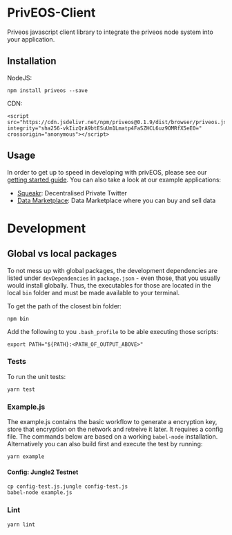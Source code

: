 # PrivEOS-Client
Priveos javascript client library to integrate the priveos node system into your application.

## Installation

NodeJS:

    npm install priveos --save

CDN:

    <script src="https://cdn.jsdelivr.net/npm/priveos@0.1.9/dist/browser/priveos.js" integrity="sha256-vkIizQrA9btESuUm1Lmatp4FaSZHCL6uz9OMRfX5eE0=" crossorigin="anonymous"></script>
    
## Usage
In order to get up to speed in developing with privEOS, please see our [getting started guide](https://github.com/rawrat/priveos-client/wiki/Getting-started).
You can also take a look at our example applications:

* [Squeakr](https://github.com/rawrat/squeakr/): Decentralised Private Twitter
* [Data Marketplace](https://github.com/rawrat/privEOS_Demo_App): Data Marketplace where you can buy and sell data

# Development
## Global vs local packages
To not mess up with global packages, the development dependencies are listed under `devDependencies` in `package.json` - even those, that you usually would install globally. Thus, the executables for those are located in the local `bin` folder and must be made available to your terminal.

To get the path of the closest bin folder:
```
npm bin
```

Add the following to you `.bash_profile` to be able executing those scripts:
```
export PATH="${PATH}:<PATH_OF_OUTPUT_ABOVE>"
```

### Tests
To run the unit tests:

    yarn test

### Example.js
The example.js contains the basic workflow to generate a encryption key, store that encryption on the network and retreive it later. It requires a config file. The commands below are based on a working `babel-node` installation. Alternatively you can also build first and execute the test by running:

    yarn example

#### Config: Jungle2 Testnet
    cp config-test.js.jungle config-test.js
    babel-node example.js

### Lint
    yarn lint